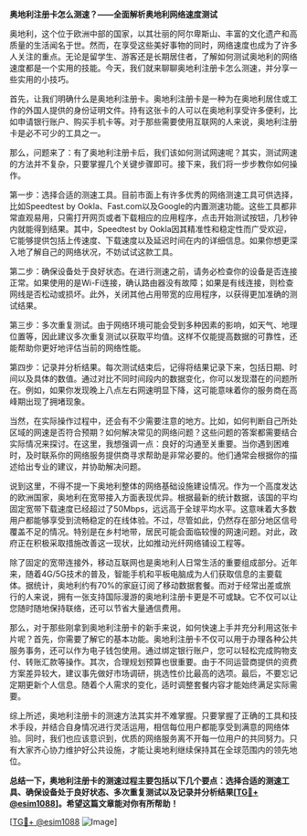 **奥地利注册卡怎么测速？——全面解析奥地利网络速度测试**

奥地利，这个位于欧洲中部的国家，以其壮丽的阿尔卑斯山、丰富的文化遗产和高质量的生活闻名于世。然而，在享受这些美好事物的同时，网络速度也成为了许多人关注的重点。无论是留学生、游客还是长期居住者，了解如何测试奥地利的网络速度都是一个实用的技能。今天，我们就来聊聊奥地利注册卡怎么测速，并分享一些实用的小技巧。

首先，让我们明确什么是奥地利注册卡。奥地利注册卡是一种为在奥地利居住或工作的外国人提供的身份证明文件。持有这张卡的人可以在奥地利享受许多便利，比如申请银行账户、购买手机卡等。对于那些需要使用互联网的人来说，奥地利注册卡是必不可少的工具之一。

那么，问题来了：有了奥地利注册卡后，我们该如何测试网速呢？其实，测试网速的方法并不复杂，只要掌握几个关键步骤即可。接下来，我们将一步步教你如何操作。

第一步：选择合适的测速工具。目前市面上有许多优秀的网络测速工具可供选择，比如Speedtest by Ookla、Fast.com以及Google的内置测速功能。这些工具都非常直观易用，只需打开网页或者下载相应的应用程序，点击开始测试按钮，几秒钟内就能得到结果。其中，Speedtest by Ookla因其精准性和稳定性而广受欢迎，它能够提供包括上传速度、下载速度以及延迟时间在内的详细信息。如果你想更深入地了解自己的网络状况，不妨试试这款工具。

第二步：确保设备处于良好状态。在进行测速之前，请务必检查你的设备是否连接正常。如果使用的是Wi-Fi连接，确认路由器没有故障；如果是有线连接，则检查网线是否松动或损坏。此外，关闭其他占用带宽的应用程序，以获得更加准确的测试结果。

第三步：多次重复测试。由于网络环境可能会受到多种因素的影响，如天气、地理位置等，因此建议多次重复测试以获取平均值。这样不仅能提高数据的可靠性，还能帮助你更好地评估当前的网络性能。

第四步：记录并分析结果。每次测试结束后，记得将结果记录下来，包括日期、时间以及具体的数值。通过对比不同时间段内的数据变化，你可以发现潜在的问题所在。例如，如果你发现晚上八点左右网速明显下降，这可能意味着你的服务商在高峰期出现了拥堵现象。

当然，在实际操作过程中，还会有不少需要注意的地方。比如，如何判断自己所处区域的网速是否符合预期？如何解决常见的网络问题？这些问题的答案都需要结合实际情况来探讨。在这里，我想强调一点：良好的沟通至关重要。当你遇到困难时，及时联系你的网络服务提供商寻求帮助是非常必要的。他们通常会根据你的描述给出专业的建议，并协助解决问题。

说到这里，不得不提一下奥地利整体的网络基础设施建设情况。作为一个高度发达的欧洲国家，奥地利在宽带接入方面表现优异。根据最新的统计数据，该国的平均固定宽带下载速度已经超过了50Mbps，远远高于全球平均水平。这意味着大多数用户都能够享受到流畅稳定的在线体验。不过，尽管如此，仍然存在部分地区信号覆盖不足的情况。特别是在乡村地带，居民可能会面临较慢的网速问题。对此，政府正在积极采取措施改善这一现状，比如推动光纤网络铺设工程等。

除了固定的宽带连接外，移动互联网也是奥地利人日常生活的重要组成部分。近年来，随着4G/5G技术的普及，智能手机和平板电脑成为人们获取信息的主要载体。据统计，奥地利约有70%的家庭订阅了移动数据套餐。而对于经常出差或旅行的人来说，拥有一张支持国际漫游的奥地利注册卡更是不可或缺。它不仅可以让您随时随地保持联络，还可以节省大量通信费用。

那么，对于那些刚拿到奥地利注册卡的新手来说，如何快速上手并充分利用这张卡片呢？首先，你需要了解它的基本功能。奥地利注册卡不仅可以用于办理各种公共服务事务，还可以作为电子钱包使用。通过绑定银行账户，您可以轻松完成购物支付、转账汇款等操作。其次，合理规划预算也很重要。由于不同运营商提供的资费方案差异较大，建议事先做好市场调研，挑选性价比最高的选项。最后，不要忘记定期更新个人信息。随着个人需求的变化，适时调整套餐内容才能始终满足实际需要。

综上所述，奥地利注册卡的测速方法其实并不难掌握。只要掌握了正确的工具和技术手段，并结合自身情况进行灵活运用，相信每位用户都能享受到满意的网络体验。同时，我们也应该意识到，优质的网络服务离不开每一位用户的共同努力。只有大家齐心协力维护好公共设施，才能让奥地利继续保持其在全球范围内的领先地位。

**总结一下，奥地利注册卡的测速过程主要包括以下几个要点：选择合适的测速工具、确保设备处于良好状态、多次重复测试以及记录并分析结果[[TG💪+ @esim1088](https://t.me/s/esim1088)]。希望这篇文章能对你有所帮助！**

[[TG💪+ @esim1088](https://t.me/s/esim1088) ![Image](https://i.postimg.cc/4NQfJmqS/Snipaste-2025-05-13-00-14-12.png)]